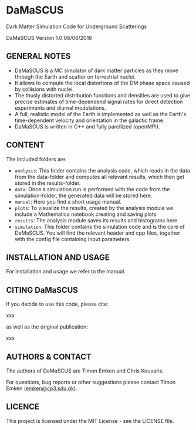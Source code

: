 # DaMaSCUS

Dark Matter Simulation Code for Underground Scatterings

DaMaSCUS Version 1.0 06/06/2016

## GENERAL NOTES

- DaMaSCUS is a MC simulator of dark matter particles as they move through the Earth and scatter on terrestrial nuclei. 
- It allows to compute the local distortions of the DM phase space caused by collisions with nuclei. 
- The thusly distorted distribution functions and densities are used to give precise estimates of time-dependend signal rates for direct detection experiments and diurnal modulations.
- A full, realistic model of the Earth is implemented as well as the Earth's time-dependent velocity and orientation in the galactic frame.
- DaMaSCUS is written in C++ and fully parellized (openMPI).

## CONTENT

The included folders are:

- `analysis`: This folder contains the analysis code, which reads in the data from the data-folder and computes all relevant results, which then get stored in the results-folder.
- `data`: Once a simulation run is performed with the code from the simulation-folder, the generated data will be stored here.
- `manual`: Here you find a short usage manual.
- `plots`: To visualize the results, created by the analysis module we include a Mathematica notebook creating and saving plots.
- `results`: The analysis module saves its results and histograms here.
- `simulation`: This folder contains the simulation code and is the core of DaMaSCUS. You will find the relevant header and cpp files, together with the config file containing input parameters.


## INSTALLATION AND USAGE

For installation and usage we refer to the manual.

## CITING DaMaSCUS

If you decide to use this code, please cite:

xxx

as well as the original publication:

xxx

## AUTHORS & CONTACT

The authors of DaMaSCUS are Timon Emken and Chris Kouvaris.

For questions, bug reports or other suggestions please contact Timon Emken (emken@cp3.sdu.dk).


## LICENCE

This project is licensed under the MIT License - see the LICENSE file.
